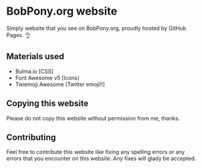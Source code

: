 # BobPony.org website
Simply website that you see on BobPony.org, proudly hosted by GitHub Pages. :ok_hand:
## Materials used
- Bulma.io [CSS]
- Font Awesome v5 [Icons]
- Twiemoji Awesome [Twitter emoji!!]
## Copying this website
Please do not copy this website without permission from me, thanks.
## Contributing
Feel free to contribute this website like fixing any spelling errors or any errors that you encounter on this website. Any fixes will glady be accepted.
